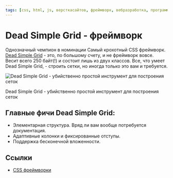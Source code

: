 ```yaml
---
tags: [css, html, js, версткасайтов, фреймворк, вебразработка, программирование]
---
```

# Dead Simple Grid - фреймворк

Однозначный чемпион в номинации Самый крохотный CSS фреймворк. [Dead Simple Grid](https://mourner.github.io/dead-simple-grid/) - это, по большому счету, и не фреймворк вовсе. Весит всего 250 байт(!) и состоит лишь из двух классов. Все, что умеет Dead Simple Grid, - строить сетки, но иногда только это вам и требуется.

![Dead Simple Grid - убийственно простой инструмент для построения сеток](https://media.proglib.io/posts/2020/01/14/86dc35ca27541c2cbdddc315b60db13a.png)

Dead Simple Grid - убийственно простой инструмент для построения сеток

## Главные фичи Dead Simple Grid:

-   Элементарная структура. Вряд ли вам вообще потребуется документация.
-   Адаптивные колонки и фиксированные отступы.
-   Поддержка бесконечной вложенности.

## Ссылки

* [CSS фреймворки](CSS%20%D1%84%D1%80%D0%B5%D0%B9%D0%BC%D0%B2%D0%BE%D1%80%D0%BA%D0%B8.md)
